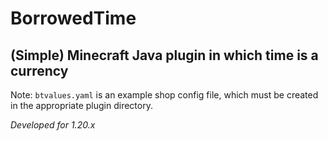 # BorrowedTime

## (Simple) Minecraft Java plugin in which time is a currency

Note: `btvalues.yaml` is an example shop config file, which must be created in the appropriate plugin directory.

*Developed for 1.20.x*
